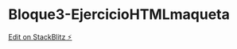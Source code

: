 # Bloque3-EjercicioHTMLmaqueta

[Edit on StackBlitz ⚡️](https://stackblitz.com/edit/bloque3-maqueta-f6ofnc)